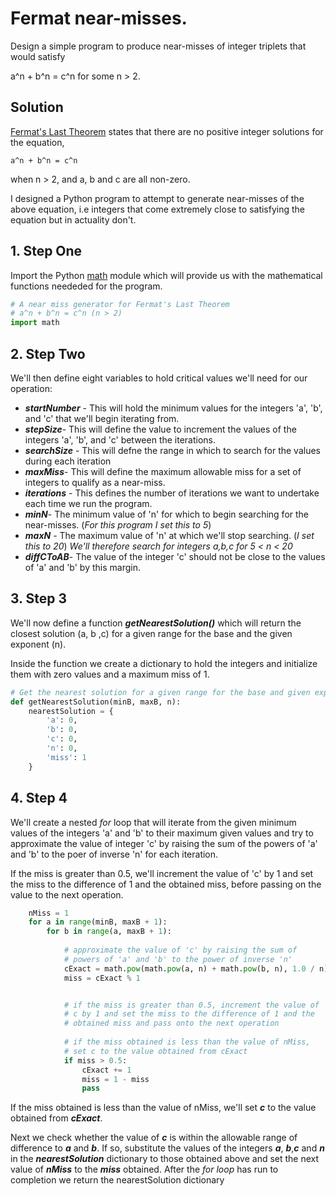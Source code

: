 #  Fermat near-misses.

Design a simple program to produce near-misses of integer triplets that would satisfy

a^n + b^n = c^n for some n > 2.

## Solution
[Fermat's Last Theorem](https://en.wikipedia.org/wiki/Fermat%27s_Last_Theorem#:~:text=In%20number%20theory%2C%20Fermat's%20Last,of%20n%20greater%20than%202.) states that  there are no positive integer solutions for the equation,

    a^n + b^n = c^n
when n > 2, and a, b and c are all non-zero. 

I designed a Python program to attempt to generate near-misses of the above equation, i.e integers that come extremely close to satisfying the equation but in actuality don't.

## 1. Step One
Import the Python [math](https://docs.python.org/3/library/math.html) module which will provide us with the mathematical functions neededed for the program.

```python
# A near miss generator for Fermat's Last Theorem
# a^n + b^n = c^n (n > 2)
import math
```
## 2. Step Two
We'll then define eight variables to hold critical values we'll need for our operation: 
- ***startNumber*** - This will hold the minimum values for the integers 'a', 'b', and 'c' that we'll begin iterating from.
- ***stepSize***- This will define the value to increment the values of the integers 'a', 'b', and 'c' between the iterations.
- ***searchSize*** - This will defne the range in which to search for the values during each iteration
- ***maxMiss***- This will define the maximum allowable miss for a set of integers to qualify as a near-miss.
- ***iterations*** - This defines the number of iterations we want to undertake each time we run the program.
- ***minN***- The minimum value of 'n' for which to begin searching for the near-misses. (*For this program I set this to 5*)
- ***maxN*** - The maximum value of 'n' at which we'll stop searching. (*I set this to 20*)
*We'll therefore search for integers a,b,c for 5 < n < 20*
- ***diffCToAB***- The value of the integer 'c' should not be close to the values of 'a' and 'b' by this margin.


## 3. Step 3
We'll now define a function ***getNearestSolution()*** which will return the closest solution (a, b ,c) for a given range for the base and the given exponent (n).

Inside the function we create a dictionary to hold the integers and initialize them with zero values and a maximum miss of 1.

```python
# Get the nearest solution for a given range for the base and given exponent
def getNearestSolution(minB, maxB, n):
    nearestSolution = {
        'a': 0,
        'b': 0,
        'c': 0,
        'n': 0,
        'miss': 1
    }
```
## 4. Step 4
We'll create a nested *for* loop that will iterate from the given minimum values of the integers 'a' and 'b' to their maximum given values and try to approximate the value of integer 'c' by raising the sum of the powers of 'a' and 'b' to the poer of inverse 'n' for each iteration.

If the miss is greater than 0.5, we'll increment the value of 'c' by 1 and set the miss to the difference of 1 and the obtained miss, before passing on the value to the next operation.
  
```python
    nMiss = 1
    for a in range(minB, maxB + 1):
        for b in range(a, maxB + 1):
            
            # approximate the value of 'c' by raising the sum of 
            # powers of 'a' and 'b' to the power of inverse 'n'
            cExact = math.pow(math.pow(a, n) + math.pow(b, n), 1.0 / n)
            miss = cExact % 1


            # if the miss is greater than 0.5, increment the value of 
            # c by 1 and set the miss to the difference of 1 and the 
            # obtained miss and pass onto the next operation
            
            # if the miss obtained is less than the value of nMiss, 
            # set c to the value obtained from cExact
            if miss > 0.5:
                cExact += 1
                miss = 1 - miss
                pass
```


If the miss obtained is less than the value of nMiss, we'll set ***c*** to the value obtained from ***cExact***. 

Next we check whether the value of ***c*** is within the allowable range of difference to ***a*** and ***b***. If so, substitute the values of the integers  ***a***, ***b***,***c*** and ***n*** in the ***nearestSolution*** dictionary to those obtained above and set the next value of ***nMiss*** to the ***miss*** obtained. After the *for loop* has run to completion we return the nearestSolution dictionary
